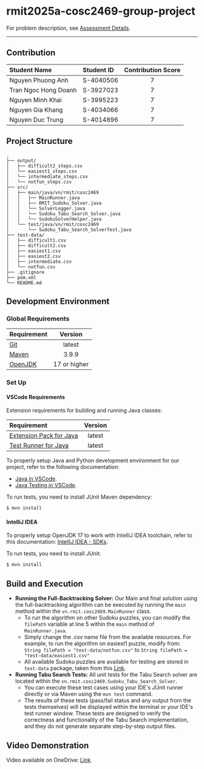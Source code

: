 ﻿# rmit2025a-cosc2469-group-project

For problem description, see [Assessment Details](project.pdf).

---

## Contribution

| Student Name         | Student ID | Contribution Score |
|:---------------------|:-----------|:------------------:|
| Nguyen Phuong Anh    | S-4040506  |         7          |
| Tran Ngoc Hong Doanh | S-3927023  |         7          |
| Nguyen Minh Khai     | S-3995223  |         7          |
| Nguyen Gia Khang     | S-4034066  |         7          |
| Nguyen Duc Trung     | S-4014896  |         7          |

## Project Structure

```
.
├── output/
│   ├── difficult2_steps.csv
│   └── easiest1_steps.csv
│   └── intermediate_steps.csv
│   └── notfun_steps.csv
├── src/
│   ├── main/java/vn/rmit/cosc2469
│   │   ├── MainRunner.java
│   │   ├── RMIT_Sudoku_Solver.java
│   │   └── SolverLogger.java
│   │   └── Sudoku_Tabu_Search_Solver.java
│   │   └── SudokuSolverHelper.java
│   └── test/java/vn/rmit/cosc2469
│       └── Sudoku_Tabu_Search_SolverTest.java
├── test-data/
│   ├── difficult1.csv
│   ├── difficult2.csv
│   ├── easiest1.csv
│   ├── easiest2.csv
│   ├── intermediate.csv
│   └── notfun.csv
├── .gitignore
├── pom.xml
└── README.md
```

## Development Environment

### Global Requirements

| Requirement                        |   Version    |
|:-----------------------------------|:------------:|
| [Git](https://git-scm.com)         |    latest    |
| [Maven](https://maven.apache.org/) |    3.9.9     |
| [OpenJDK](https://openjdk.org/)    | 17 or higher |

### Set Up

#### VSCode Requirements

Extension requirements for building and running Java classes:

| Requirement                                                                                             | Version |
|:--------------------------------------------------------------------------------------------------------|:-------:|
| [Extension Pack for Java](https://marketplace.visualstudio.com/items?itemName=vscjava.vscode-java-pack) | latest  |
| [Test Runner for Java](https://marketplace.visualstudio.com/items?itemName=vscjava.vscode-java-test)    | latest  |

To properly setup Java and Python development environment for our project, refer to the following documentation:

- [Java in VSCode](https://code.visualstudio.com/docs/languages/java).
- [Java Testing in VSCode](https://code.visualstudio.com/docs/java/java-testing).

To run tests, you need to install JUnit Maven dependency:

```bash
$ mvn install
```

#### IntelliJ IDEA

To properly setup OpenJDK 17 to work with IntelliJ IDEA toolchain, refer to this
documentation: [IntelliJ IDEA - SDKs](https://www.jetbrains.com/help/idea/sdk.html#change-module-sdk).

To run tests, you need to install JUnit:

```bash
$ mvn install
```

## Build and Execution

- **Running the Full-Backtracking Solver:**
  Our Main and final solution using the full-backtracking algorithm can be executed by running the `main` method within
  the `vn.rmit.cosc2469.MainRunner` class.
    - To run the algorithm on other Sudoku puzzles, you can modify the `filePath` variable at line 5 within the `main`
      method of `MainRunner.java`.
    - Simply change the .csv name file from the available resources. For example, to run the algorithm on easiest1
      puzzle, modify from: `String filePath = "test-data/notfun.csv"` to `String filePath = "test-data/easiest1.csv"`
    - All available Sudoku puzzles are available for testing are stored in `test-data` package, taken from
      this [Link](https://sandiway.arizona.edu/sudoku/examples.html).
- **Running Tabu Search Tests:**
  All unit tests for the Tabu Search solver are located within the `vn.rmit.cosc2469.Sudoku_Tabu_Search_Solver`.
    - You can execute these test cases using your IDE's JUnit runner directly or via Maven using the `mvn test` command.
    - The results of these tests (pass/fail status and any output from the tests themselves) will be displayed within
      the terminal or your IDE's test runner window. These tests are designed to verify the correctness and
      functionality of the Tabu Search implementation, and they do not generate separate step-by-step output files.

## Video Demonstration

Video available on OneDrive: [Link]([https://youtu.be/dQw4w9WgXcQ?si=6zNhPHMCIZLkI519](https://rmiteduau-my.sharepoint.com/:v:/g/personal/s4034066_rmit_edu_vn/ER8mHjfgOnJCl7E3ulLXpOkBNKMzyUsOmEVjp4-J8q07uA?nav=eyJyZWZlcnJhbEluZm8iOnsicmVmZXJyYWxBcHAiOiJPbmVEcml2ZUZvckJ1c2luZXNzIiwicmVmZXJyYWxBcHBQbGF0Zm9ybSI6IldlYiIsInJlZmVycmFsTW9kZSI6InZpZXciLCJyZWZlcnJhbFZpZXciOiJNeUZpbGVzTGlua0NvcHkifX0&e=R4amsd)).
